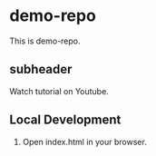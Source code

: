 # demo-repo

This is demo-repo.


## subheader

Watch tutorial on Youtube.

## Local Development

1. Open index.html in your browser. 